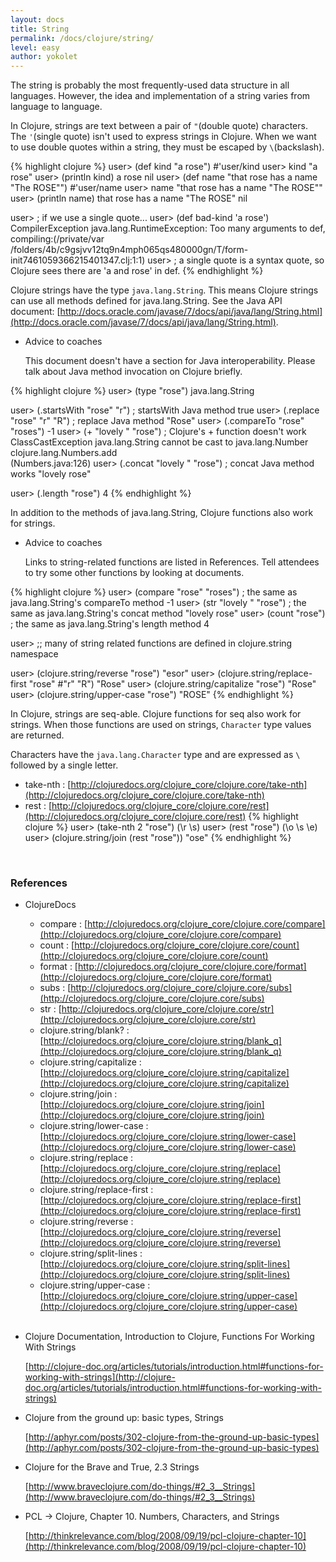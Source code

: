 ```yaml
---
layout: docs
title: String
permalink: /docs/clojure/string/
level: easy
author: yokolet
---
```


The string is probably the most frequently-used data structure in all languages.
However, the idea and implementation of a string varies from language to language.

In Clojure, strings are text between a pair of `"`(double quote) characters.
The `'`(single quote) isn't used to express strings in Clojure.
When we want to use double quotes within a string,
they must be escaped by `\`(backslash).

{% highlight clojure %}
user> (def kind "a rose")
#'user/kind
user> kind
"a rose"
user> (println kind)
a rose
nil
user> (def name "that rose has a name \"The ROSE\"")
#'user/name
user> name
"that rose has a name \"The ROSE\""
user> (println name)
that rose has a name "The ROSE"
nil

user> ; if we use a single quote...
user> (def bad-kind 'a rose')
CompilerException java.lang.RuntimeException: Too many arguments to def, compiling:(/private/var\
/folders/4b/c9gsjvv12tq9n4mph065qs480000gn/T/form-init7461059366215401347.clj:1:1)
user> ; a single quote is a syntax quote, so Clojure sees there are 'a and rose' in def.
{% endhighlight %}
<br/>

Clojure strings have the type `java.lang.String`.
This means Clojure strings can use all methods defined for java.lang.String.
See the Java API document: [http://docs.oracle.com/javase/7/docs/api/java/lang/String.html](http://docs.oracle.com/javase/7/docs/api/java/lang/String.html).

- Advice to coaches

    This document doesn't have a section for Java interoperability.
    Please talk about Java method invocation on Clojure briefly.


{% highlight clojure %}
user> (type "rose")
java.lang.String

user> (.startsWith "rose" "r")  ; startsWith Java method
true
user> (.replace "rose" "r" "R")  ; replace Java method
"Rose"
user> (.compareTo "rose" "roses")
-1
user> (+ "lovely " "rose")  ; Clojure's + function doesn't work
ClassCastException java.lang.String cannot be cast to java.lang.Number  clojure.lang.Numbers.add\
 (Numbers.java:126)
user> (.concat "lovely " "rose")  ; concat Java method works
"lovely rose"

user> (.length "rose")
4
{% endhighlight %}
<br/>

In addition to the methods of java.lang.String, Clojure functions also work for strings.


- Advice to coaches

    Links to string-related functions are listed in References.
    Tell attendees to try some other functions by looking at documents.

{% highlight clojure %}
user> (compare "rose" "roses") ; the same as java.lang.String's compareTo method
-1
user> (str "lovely " "rose")  ; the same as java.lang.String's concat method
"lovely rose"
user> (count "rose") ; the same as java.lang.String's length method
4

user> ;; many of string related functions are defined in clojure.string namespace

user> (clojure.string/reverse "rose")
"esor"
user> (clojure.string/replace-first "rose" #"r" "R")
"Rose"
user> (clojure.string/capitalize "rose")
"Rose"
user> (clojure.string/upper-case "rose")
"ROSE"
{% endhighlight %}
<br/>


In Clojure, strings are seq-able.
Clojure functions for seq also work for strings.
When those functions are used on strings, `Character` type values are returned.

Characters have the `java.lang.Character` type and are expressed as `\` followed by a single letter.

  - take-nth : [http://clojuredocs.org/clojure_core/clojure.core/take-nth](http://clojuredocs.org/clojure_core/clojure.core/take-nth)
  - rest : [http://clojuredocs.org/clojure_core/clojure.core/rest](http://clojuredocs.org/clojure_core/clojure.core/rest)
{% highlight clojure %}
user> (take-nth 2 "rose")
(\r \s)
user> (rest "rose")
(\o \s \e)
user> (clojure.string/join (rest "rose"))
"ose"
{% endhighlight %}
<br/>


### References

- ClojureDocs

  - compare : [http://clojuredocs.org/clojure_core/clojure.core/compare](http://clojuredocs.org/clojure_core/clojure.core/compare)
  - count : [http://clojuredocs.org/clojure_core/clojure.core/count](http://clojuredocs.org/clojure_core/clojure.core/count)
  - format : [http://clojuredocs.org/clojure_core/clojure.core/format](http://clojuredocs.org/clojure_core/clojure.core/format)
  - subs : [http://clojuredocs.org/clojure_core/clojure.core/subs](http://clojuredocs.org/clojure_core/clojure.core/subs)
  - str : [http://clojuredocs.org/clojure_core/clojure.core/str](http://clojuredocs.org/clojure_core/clojure.core/str)
  - clojure.string/blank? : [http://clojuredocs.org/clojure_core/clojure.string/blank_q](http://clojuredocs.org/clojure_core/clojure.string/blank_q)
  - clojure.string/capitalize : [http://clojuredocs.org/clojure_core/clojure.string/capitalize](http://clojuredocs.org/clojure_core/clojure.string/capitalize)
  - clojure.string/join : [http://clojuredocs.org/clojure_core/clojure.string/join](http://clojuredocs.org/clojure_core/clojure.string/join)
  - clojure.string/lower-case : [http://clojuredocs.org/clojure_core/clojure.string/lower-case](http://clojuredocs.org/clojure_core/clojure.string/lower-case)
  - clojure.string/replace : [http://clojuredocs.org/clojure_core/clojure.string/replace](http://clojuredocs.org/clojure_core/clojure.string/replace)
  - clojure.string/replace-first : [http://clojuredocs.org/clojure_core/clojure.string/replace-first](http://clojuredocs.org/clojure_core/clojure.string/replace-first)
  - clojure.string/reverse : [http://clojuredocs.org/clojure_core/clojure.string/reverse](http://clojuredocs.org/clojure_core/clojure.string/reverse)
  - clojure.string/split-lines : [http://clojuredocs.org/clojure_core/clojure.string/split-lines](http://clojuredocs.org/clojure_core/clojure.string/split-lines)
  - clojure.string/upper-case : [http://clojuredocs.org/clojure_core/clojure.string/upper-case](http://clojuredocs.org/clojure_core/clojure.string/upper-case)
  <br/><br/>

- Clojure Documentation, Introduction to Clojure, Functions For Working With Strings

    [http://clojure-doc.org/articles/tutorials/introduction.html#functions-for-working-with-strings](http://clojure-doc.org/articles/tutorials/introduction.html#functions-for-working-with-strings)

- Clojure from the ground up: basic types, Strings

    [http://aphyr.com/posts/302-clojure-from-the-ground-up-basic-types](http://aphyr.com/posts/302-clojure-from-the-ground-up-basic-types)

- Clojure for the Brave and True, 2.3 Strings

    [http://www.braveclojure.com/do-things/#2_3__Strings](http://www.braveclojure.com/do-things/#2_3__Strings)

- PCL -> Clojure, Chapter 10. Numbers, Characters, and Strings

    [http://thinkrelevance.com/blog/2008/09/19/pcl-clojure-chapter-10](http://thinkrelevance.com/blog/2008/09/19/pcl-clojure-chapter-10)